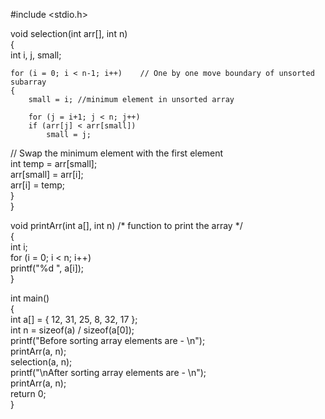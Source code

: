 
#include <stdio.h>  
  
void selection(int arr[], int n)  
{  
    int i, j, small;  
      
    for (i = 0; i < n-1; i++)    // One by one move boundary of unsorted subarray  
    {  
        small = i; //minimum element in unsorted array  
          
        for (j = i+1; j < n; j++)  
        if (arr[j] < arr[small])  
            small = j;  
// Swap the minimum element with the first element  
    int temp = arr[small];  
    arr[small] = arr[i];  
    arr[i] = temp;  
    }  
}  
  
void printArr(int a[], int n) /* function to print the array */  
{  
    int i;  
    for (i = 0; i < n; i++)  
        printf("%d ", a[i]);  
}  
  
int main()  
{  
    int a[] = { 12, 31, 25, 8, 32, 17 };  
    int n = sizeof(a) / sizeof(a[0]);  
    printf("Before sorting array elements are - \n");  
    printArr(a, n);  
    selection(a, n);  
    printf("\nAfter sorting array elements are - \n");    
    printArr(a, n);  
    return 0;  
}
